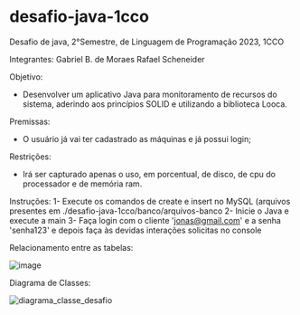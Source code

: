 # desafio-java-1cco
Desafio de java, 2°Semestre, de Linguagem de Programação 2023, 1CCO 

Integrantes: 
Gabriel B. de Moraes 
Rafael Scheneider


Objetivo:
- Desenvolver um aplicativo Java para monitoramento de recursos do sistema, aderindo aos princípios SOLID e utilizando a biblioteca Looca.

Premissas:
- O usuário já vai ter cadastrado as máquinas e já possui login;

Restrições: 
- Irá ser capturado apenas o uso, em porcentual, de disco, de cpu do processador e de memória ram.

Instruções: 
1- Execute os comandos de create e insert no MySQL (arquivos presentes em ./desafio-java-1cco/banco/arquivos-banco
2- Inicie o Java e execute a main
3- Faça login com o cliente 'jonas@gmail.com' e a senha 'senha123' e depois faça às devidas interações solicitas no console 



Relacionamento entre as tabelas:

![image](https://github.com/gabrielBmoraes/desafio-java-1cco/assets/125585512/dff1d477-1c64-4b19-a5ca-9ca63e5fe3d8)




Diagrama de Classes:

![diagrama_classe_desafio](https://github.com/gabrielBmoraes/desafio-java-1cco/assets/125585512/0911f2c0-7b6d-43a1-8e63-dc6cb10b8e83)

